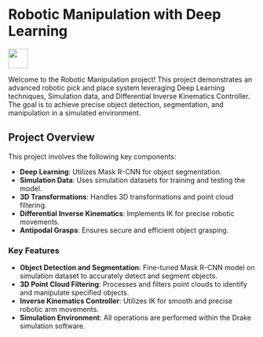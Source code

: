 # Robotic Manipulation with Deep Learning

<img src="robot_pick_and_place.gif" width="40" height="40" />

Welcome to the Robotic Manipulation project! This project demonstrates an advanced robotic pick and place system leveraging Deep Learning techniques, Simulation data, and Differential Inverse Kinematics Controller. The goal is to achieve precise object detection, segmentation, and manipulation in a simulated environment.

## Project Overview

This project involves the following key components:
- **Deep Learning**: Utilizes Mask R-CNN for object segmentation.
- **Simulation Data**: Uses simulation datasets for training and testing the model.
- **3D Transformations**: Handles 3D transformations and point cloud filtering.
- **Differential Inverse Kinematics**: Implements IK for precise robotic movements.
- **Antipodal Grasps**: Ensures secure and efficient object grasping.

### Key Features

- **Object Detection and Segmentation**: Fine-tuned Mask R-CNN model on simulation dataset to accurately detect and segment objects.
- **3D Point Cloud Filtering**: Processes and filters point clouds to identify and manipulate specified objects.
- **Inverse Kinematics Controller**: Utilizes IK for smooth and precise robotic arm movements.
- **Simulation Environment**: All operations are performed within the Drake simulation software.

